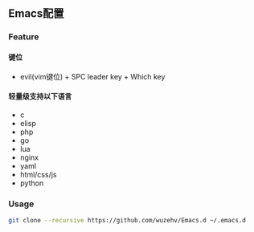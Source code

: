 ## Emacs配置

### Feature
#### 键位
* evil(vim键位) + SPC leader key + Which key

#### 轻量级支持以下语言
* c
* elisp
* php
* go
* lua
* nginx
* yaml
* html/css/js
* python

### Usage
```bash
git clone --recursive https://github.com/wuzehv/Emacs.d ~/.emacs.d
```